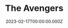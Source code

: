 ---
title: "The Avengers"
year: 2012
date: 2023-02-17T00:00:00.000Z
permalink: /almanac/movies/2023-02-17-the-avengers/index.html
link: https://boxd.it/3S0y0J
tmdbid: 24428
---